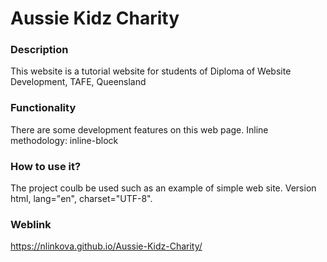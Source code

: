 # Aussie Kidz Charity

### Description
This website is a tutorial website for students of Diploma of Website Development, TAFE, Queensland

### Functionality
There are some development features on this web page. Inline methodology: inline-block

### How to use it?
The project coulb be used such as an example of simple web site. Version html, lang="en", charset="UTF-8".

### Weblink
https://nlinkova.github.io/Aussie-Kidz-Charity/


